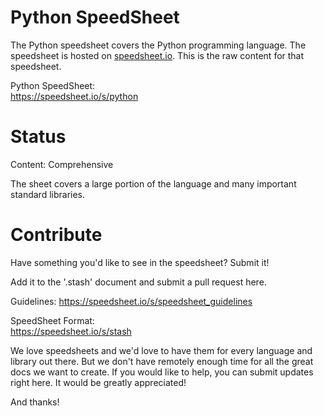 # Python SpeedSheet

The Python speedsheet covers the Python programming language. The speedsheet is hosted on [speedsheet.io](https://speedsheet.io). This is the raw content for that speedsheet.

Python SpeedSheet:  
https://speedsheet.io/s/python


# Status

Content: Comprehensive

The sheet covers a large portion of the language and many important standard libraries.


# Contribute

Have something you'd like to see in the speedsheet? Submit it!

Add it to the '.stash' document and submit a pull request here.

Guidelines:
https://speedsheet.io/s/speedsheet_guidelines

SpeedSheet Format:  
https://speedsheet.io/s/stash

We love speedsheets and we'd love to have them for every language and library out there. But we don't have remotely enough time for all the great docs we want to create. If you would like to help, you can submit updates right here. It would be greatly appreciated! 

And thanks!
